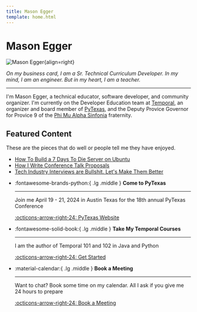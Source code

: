 ```yaml
---
title: Mason Egger
template: home.html
---
```


# Mason Egger

![Mason Egger](https://github.com/masonegger.png){align=right}

_On my business card, I am a Sr. Technical Curriculum Developer. In my mind, I am an engineer. But in my heart, I am a teacher._

--- 

I'm Mason Egger, a technical educator, software developer, and community organizer. 
I'm currently on the Developer Education team at [Temporal](https://temporal.io),
an organizer and board member of [PyTexas](https://pytexas.org), and the Deputy
Provice Governor for Provice 9 of the [Phi Mu Alpha Sinfonia](https://sinfonia.org) fraternity.

## Featured Content
These are the pieces that do well or people tell me they have enjoyed.

* [How To Build a 7 Days To Die Server on Ubuntu](tutorials/posts/001-7d2d.md)
* [How I Write Conference Talk Proposals](blog/posts/008-writing_talk_proposals.md)
* [Tech Industry Interviews are Bullshit. Let's Make Them Better](blog/posts/005-interviews.md)

<div class="grid cards" markdown>



-   :fontawesome-brands-python:{ .lg .middle } __Come to PyTexas__

    ---

    Join me April 19 - 21, 2024 in Austin Texas for the 18th annual PyTexas Conference

    [:octicons-arrow-right-24: PyTexas Website](https://pytexas.org)

-   :fontawesome-solid-book:{ .lg .middle } __Take My Temporal Courses__

    ---

    I am the author of Temporal 101 and 102 in Java and Python

    [:octicons-arrow-right-24: Get Started](https://temporal.talentlms.com/index)


-   :material-calendar:{ .lg .middle } __Book a Meeting__

    ---

    Want to chat? Book some time on my calendar. All I ask if you give me 24 hours to prepare

    [:octicons-arrow-right-24: Book a Meeting](https://calendly.com/masonegger)

</div>

<a rel="me" style="display: none;" href="https://fosstodon.org/@masonegger">Mastodon</a>
